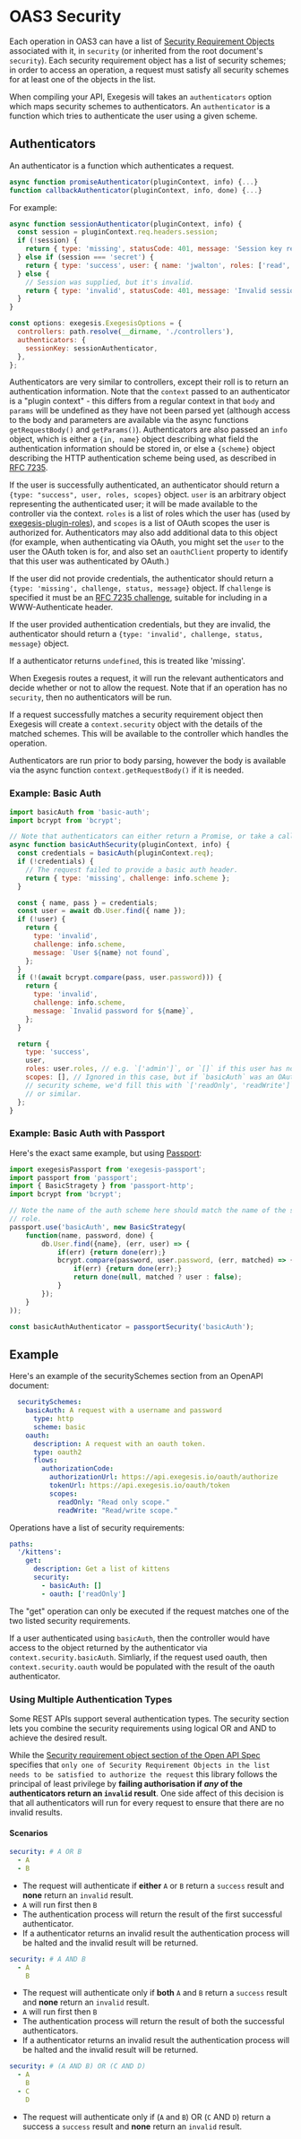 # OAS3 Security

Each operation in OAS3 can have a list of [Security Requirement Objects](https://github.com/OAI/OpenAPI-Specification/blob/master/versions/3.0.1.md#securityRequirementObject)
associated with it, in `security` (or inherited from the root document's `security`).
Each security requirement object has a list of security schemes; in order to
access an operation, a request must satisfy all security schemes for at least
one of the objects in the list.

When compiling your API, Exegesis will takes an `authenticators` option which
maps security schemes to authenticators. An `authenticator` is a
function which tries to authenticate the user using a given scheme.

## Authenticators

An authenticator is a function which authenticates a request.

```js
async function promiseAuthenticator(pluginContext, info) {...}
function callbackAuthenticator(pluginContext, info, done) {...}
```

For example:

```js
async function sessionAuthenticator(pluginContext, info) {
  const session = pluginContext.req.headers.session;
  if (!session) {
    return { type: 'missing', statusCode: 401, message: 'Session key required' };
  } else if (session === 'secret') {
    return { type: 'success', user: { name: 'jwalton', roles: ['read', 'write'] } };
  } else {
    // Session was supplied, but it's invalid.
    return { type: 'invalid', statusCode: 401, message: 'Invalid session key' };
  }
}

const options: exegesis.ExegesisOptions = {
  controllers: path.resolve(__dirname, './controllers'),
  authenticators: {
    sessionKey: sessionAuthenticator,
  },
};
```

Authenticators are very similar to controllers, except their roll is to
return an authentication information. Note that the `context` passed to an
authenticator is a "plugin context" - this differs from a regular context
in that `body` and `params` will be undefined as they have not been
parsed yet (although access to the body and parameters are available via
the async functions `getRequestBody()` and `getParams()`). Authenticators are also
passed an `info` object, which is either a `{in, name}` object describing
what field the authentication information should be stored in, or else a
`{scheme}` object describing the HTTP authentication scheme being used,
as described in [RFC 7235](https://tools.ietf.org/html/rfc7235#section-5.1).

If the user is successfully authenticated, an authenticator should return a
`{type: "success", user, roles, scopes}` object. `user` is an arbitrary object
representing the authenticated user; it will be made available to the controller
via the context. `roles` is a list of roles which the user has (used by
[exegesis-plugin-roles](https://github.com/exegesis-js/exegesis-plugin-roles)),
and `scopes` is a list of OAuth scopes the user is authorized for. Authenticators
may also add additional data to this object (for example, when authenticating
via OAuth, you might set the `user` to the user the OAuth token is for, and also
set an `oauthClient` property to identify that this user was authenticated by
OAuth.)

If the user did not provide credentials, the authenticator should return a
`{type: 'missing', challenge, status, message}` object. If
`challenge` is specified it must be an
[RFC 7235 challenge](https://tools.ietf.org/html/rfc7235#section-2.1), suitable
for including in a WWW-Authenticate header.

If the user provided authentication credentials, but they are invalid,
the authenticator should return a `{type: 'invalid', challenge, status, message}`
object.

If a authenticator returns `undefined`, this is treated like 'missing'.

When Exegesis routes a request, it will run the relevant authenticators
and decide whether or not to allow the request. Note that if an operation has
no `security`, then no authenticators will be run.

If a request successfully matches a security requirement object then Exegesis
will create a `context.security` object with the details of the matched schemes.
This will be available to the controller which handles the operation.

Authenticators are run prior to body parsing, however the body is available via
the async function `context.getRequestBody()` if it is needed.

### Example: Basic Auth

```js
import basicAuth from 'basic-auth';
import bcrypt from 'bcrypt';

// Note that authenticators can either return a Promise, or take a callback.
async function basicAuthSecurity(pluginContext, info) {
  const credentials = basicAuth(pluginContext.req);
  if (!credentials) {
    // The request failed to provide a basic auth header.
    return { type: 'missing', challenge: info.scheme };
  }

  const { name, pass } = credentials;
  const user = await db.User.find({ name });
  if (!user) {
    return {
      type: 'invalid',
      challenge: info.scheme,
      message: `User ${name} not found`,
    };
  }
  if (!(await bcrypt.compare(pass, user.password))) {
    return {
      type: 'invalid',
      challenge: info.scheme,
      message: `Invalid password for ${name}`,
    };
  }

  return {
    type: 'success',
    user,
    roles: user.roles, // e.g. `['admin']`, or `[]` if this user has no roles.
    scopes: [], // Ignored in this case, but if `basicAuth` was an OAuth
    // security scheme, we'd fill this with `['readOnly', 'readWrite']`
    // or similar.
  };
}
```

### Example: Basic Auth with Passport

Here's the exact same example, but using [Passport](http://www.passportjs.org/):

```js
import exegesisPassport from 'exegesis-passport';
import passport from 'passport';
import { BasicStragety } from 'passport-http';
import bcrypt from 'bcrypt';

// Note the name of the auth scheme here should match the name of the security
// role.
passport.use('basicAuth', new BasicStrategy(
    function(name, password, done) {
        db.User.find({name}, (err, user) => {
            if(err) {return done(err);}
            bcrypt.compare(password, user.password, (err, matched) => {
                if(err) {return done(err);}
                return done(null, matched ? user : false);
            }
        });
    }
));

const basicAuthAuthenticator = passportSecurity('basicAuth');
```

## Example

Here's an example of the securitySchemes section from an OpenAPI document:

```yaml
  securitySchemes:
    basicAuth: A request with a username and password
      type: http
      scheme: basic
    oauth:
      description: A request with an oauth token.
      type: oauth2
      flows:
        authorizationCode:
          authorizationUrl: https://api.exegesis.io/oauth/authorize
          tokenUrl: https://api.exegesis.io/oauth/token
          scopes:
            readOnly: "Read only scope."
            readWrite: "Read/write scope."
```

Operations have a list of security requirements:

```yaml
paths:
  '/kittens':
    get:
      description: Get a list of kittens
      security:
        - basicAuth: []
        - oauth: ['readOnly']
```

The "get" operation can only be executed if the request matches one of the two
listed security requirements.

If a user authenticated using `basicAuth`, then the controller would have
access to the object returned by the authenticator via `context.security.basicAuth`.
Simliarly, if the request used oauth, then `context.security.oauth` would be
populated with the result of the oauth authenticator.

### Using Multiple Authentication Types

Some REST APIs support several authentication types. The security section lets you combine the security requirements
using logical OR and AND to achieve the desired result.

While the [Security requirement object section of the Open API Spec](https://github.com/OAI/OpenAPI-Specification/blob/master/versions/3.0.0.md#security-requirement-object)
specifies that `only one of Security Requirement Objects in the list needs to be satisfied to authorize the request` this
library follows the principal of least privilege by **failing authorisation if _any_ of the authenticators return an `invalid` result**.
One side affect of this decision is that all authenticators will run for every request to ensure that there are no invalid results.

#### Scenarios

```yaml
security: # A OR B
  - A
  - B
```

- The request will authenticate if **either** `A` or `B` return a `success` result and **none** return an `invalid` result.
- `A` will run first then `B`
- The authentication process will return the result of the first successful authenticator.
- If a authenticator returns an invalid result the authentication process will be halted and the invalid result will be returned.

```yaml
security: # A AND B
  - A
    B
```

- The request will authenticate only if **both** `A` and `B` return a `success` result and **none** return an `invalid` result.
- `A` will run first then `B`
- The authentication process will return the result of both the successful authenticators.
- If a authenticator returns an invalid result the authentication process will be halted and the invalid result will be returned.

```yaml
security: # (A AND B) OR (C AND D)
  - A
    B
  - C
    D
```

- The request will authenticate only if (`A` and `B`) OR (`C` AND `D`) return a success a `success` result and **none** return an `invalid` result.
